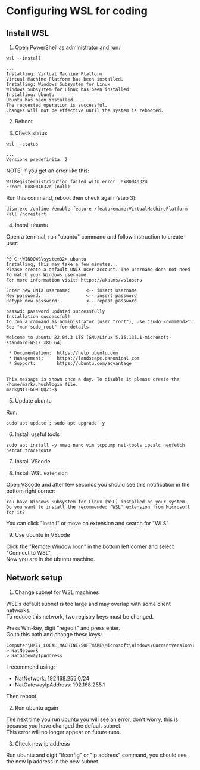 # Configuring WSL for coding

## Install WSL
1. Open PowerShell as administrator and run:

```
wsl --install
```
```
...
Installing: Virtual Machine Platform
Virtual Machine Platform has been installed.
Installing: Windows Subsystem for Linux
Windows Subsystem for Linux has been installed.
Installing: Ubuntu
Ubuntu has been installed.
The requested operation is successful. 
Changes will not be effective until the system is rebooted.
```

2. Reboot

3. Check status
```
wsl --status
```
```
...
Versione predefinita: 2
```

NOTE: If you get an error like this:
```
WslRegisterDistribution failed with error: 0x8004032d
Error: 0x8004032d (null)
```

Run this command, reboot then check again (step 3):
```
dism.exe /online /enable-feature /featurename:VirtualMachinePlatform /all /norestart
```

4. Install ubuntu

Open a terminal, run "ubuntu" command and follow instruction to create user:

```
...
PS C:\WINDOWS\system32> ubuntu
Installing, this may take a few minutes...
Please create a default UNIX user account. The username does not need to match your Windows username.
For more information visit: https://aka.ms/wslusers

Enter new UNIX username:      <-- insert username
New password:                 <-- insert password
Retype new password:          <-- repeat password

passwd: password updated successfully
Installation successful!
To run a command as administrator (user "root"), use "sudo <command>".
See "man sudo_root" for details.

Welcome to Ubuntu 22.04.3 LTS (GNU/Linux 5.15.133.1-microsoft-standard-WSL2 x86_64)

 * Documentation:  https://help.ubuntu.com
 * Management:     https://landscape.canonical.com
 * Support:        https://ubuntu.com/advantage


This message is shown once a day. To disable it please create the
/home/mark/.hushlogin file.
mark@NTT-G09LQQ2:~$
```

5. Update ubuntu

Run:
```
sudo apt update ; sudo apt upgrade -y
```

6. Install useful tools

```
sudo apt install -y nmap nano vim tcpdump net-tools ipcalc neofetch netcat traceroute
```

7. Install VScode

8. Install WSL extension

Open VScode and after few seconds you should see this notification in the bottom right corner:
```
You have Windows Subsystem for Linux (WSL) installed on your system. 
Do you want to install the recommended 'WSL' extension from Microsoft for it?
```
You can click "install" or move on extension and search for "WLS"

9. Use ubuntu in VScode

Click the "Remote Window Icon" in the bottom left corner and select "Connect to WSL".\
Now you are in the ubuntu machine.

## Network setup

1. Change subnet for WSL machines

WSL's default subnet is too large and may overlap with some client networks.\
To reduce this network, two registry keys must be changed.

Press Win-key, digit "regedit" and press enter.\
Go to this path and change these keys:
```
Computer\HKEY_LOCAL_MACHINE\SOFTWARE\Microsoft\Windows\CurrentVersion\Lxss\
> NatNetwork
> NatGatewayIpAddress
```

I recommend using:
- NatNetwork: 192.168.255.0/24
- NatGatewayIpAddress: 192.168.255.1

Then reboot.

2. Run ubuntu again

The next time you run ubuntu you will see an error, don't worry, this is because you have changed the default subnet.\
This error will no longer appear on future runs.

3. Check new ip address

Run ubuntu and digit "ifconfig" or "ip address" command, you should see the new ip address in the new subnet.

